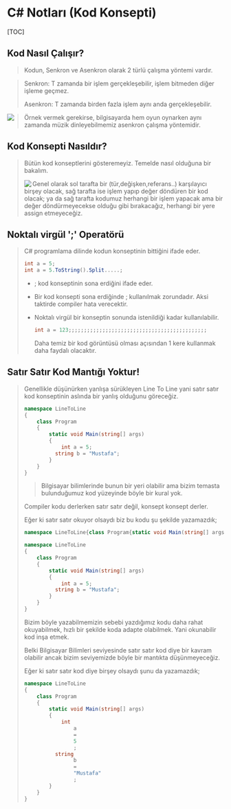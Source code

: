 # C# Notları (Kod Konsepti)

[TOC]



## Kod Nasıl Çalışır?

> Kodun, Senkron ve Asenkron olarak 2 türlü çalışma yöntemi vardır.

> Senkron: T zamanda bir işlem gerçekleşebilir, işlem bitmeden diğer işleme geçmez.
>
> Asenkron: T zamanda birden fazla işlem aynı anda gerçekleşebilir.

<img src = "https://imgur.com/kOWvDkC.png" align=left>

> Örnek vermek gerekirse, bilgisayarda hem oyun oynarken aynı zamanda müzik dinleyebilmemiz asenkron çalışma yöntemidir.

## Kod Konsepti Nasıldır?

> Bütün kod konseptlerini gösteremeyiz. Temelde nasıl olduğuna bir bakalım.
>
> <img src="https://imgur.com/ROV1yRv.png" align=left>
>
> Genel olarak sol tarafta bir (tür,değişken,referans..) karşılayıcı birşey olacak, sağ tarafta ise işlem yapıp değer döndüren bir kod olacak;
> ya da sağ tarafta kodumuz herhangi bir işlem yapacak ama bir değer döndürmeyecekse olduğu gibi bırakacağız, herhangi bir yere assign etmeyeceğiz.

## Noktalı virgül ';' Operatörü

> C# programlama dilinde kodun konseptinin bittiğini ifade eder.
>
> ```csharp
> int a = 5;
> int a = 5.ToString().Split.....;
> ```
>
> * ; kod konseptinin sona erdiğini ifade eder.
>
> * Bir kod konsepti sona erdiğinde ; kullanılmak zorundadır. Aksi taktirde compiler hata verecektir.
>
> * Noktalı virgül bir konseptin sonunda istenildiği kadar kullanılabilir.
>
>   ```csharp
>   int a = 123;;;;;;;;;;;;;;;;;;;;;;;;;;;;;;;;;;;;;;;;;;;;;
>   ```
>
>   Daha temiz bir kod görüntüsü olması açısından 1 kere kullanmak daha faydalı olacaktır.

## Satır Satır Kod Mantığı Yoktur!

> Genellikle düşünürken yanlışa sürükleyen Line To Line yani satır satır kod konseptinin aslında bir yanlış olduğunu göreceğiz.
>
> ```csharp
> namespace LineToLine
> {
>     class Program
>     {
>         static void Main(string[] args)
>         {
>             int a = 5;
> 			string b = "Mustafa";
>         }
>     }
> }
> ```
>
> > Bilgisayar bilimlerinde bunun bir yeri olabilir ama bizim temasta bulunduğumuz kod yüzeyinde böyle bir kural yok.
>
> Compiler kodu derlerken satır satır değil, konsept konsept derler.
>
> Eğer ki satır satır okuyor olsaydı biz bu kodu şu şekilde yazamazdık;
>
> ```csharp
> namespace LineToLine{class Program{static void Main(string[] args){int a = 5;string b = "Mustafa";}}}
> ```
>
> ```csharp
> namespace LineToLine
> {
>     class Program
>     {
>         static void Main(string[] args)
>         {
>             int a = 5;
> 			string b = "Mustafa";
>         }
>     }
> }
> ```
>
> Bizim böyle yazabilmemizin sebebi yazdığımız kodu daha rahat okuyabilmek, hızlı bir şekilde koda adapte olabilmek. Yani okunabilir kod inşa etmek.
>
> Belki Bilgisayar Bilimleri seviyesinde satır satır kod diye bir kavram olabilir ancak bizim seviyemizde böyle bir mantıkta düşünmeyeceğiz.
>
> Eğer ki satır satır kod diye birşey olsaydı şunu da yazamazdık;
>
> ```csharp
> namespace LineToLine
> {
>     class Program
>     {
>         static void Main(string[] args)
>         {
>             int
>                 a
>                 =
>                 5
>                 ;
> 			string 
>                 b
>                 =
>                 "Mustafa"
>                 ;
>         }
>     }
> }
> ```
>

